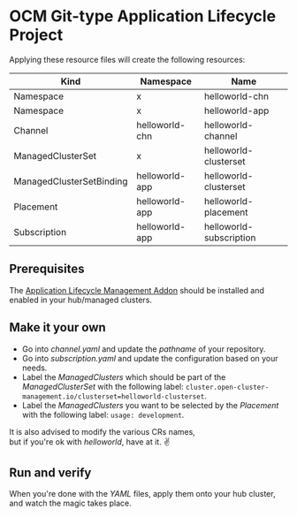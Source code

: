 # OCM Git-type Application Lifecycle Project

Applying these resource files will create the following resources:

| Kind                     | Namespace      | Name                    |
| ------------------------ | -------------- | ----------------------- |
| Namespace                | x              | helloworld-chn          |
| Namespace                | x              | helloworld-app          |
| Channel                  | helloworld-chn | helloworld-channel      |
| ManagedClusterSet        | x              | helloworld-clusterset   |
| ManagedClusterSetBinding | helloworld-app | helloworld-clusterset   |
| Placement                | helloworld-app | helloworld-placement    |
| Subscription             | helloworld-app | helloworld-subscription |

## Prerequisites

The [Application Lifecycle Management Addon][0] should be installed and enabled in your hub/managed clusters.

## Make it your own

- Go into _channel.yaml_ and update the _pathname_ of your repository.
- Go into _subscription.yaml_ and update the configuration based on your needs.
- Label the _ManagedClusters_ which should be part of the _ManagedClusterSet_ with the following label:
  `cluster.open-cluster-management.io/clusterset=helloworld-clusterset`.
- Label the _ManagedClusters_ you want to be selected by the _Placement_ with the following label:
  `usage: development`.

It is also advised to modify the various CRs names,</br>
but if you're ok with _helloworld_, have at it. :v:

## Run and verify

When you're done with the _YAML_ files, apply them onto your hub cluster, and watch the magic takes place.

[0]: https://open-cluster-management.io/getting-started/integration/app-lifecycle/
